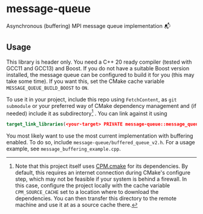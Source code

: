# message-queue

Asynchronous (buffering) MPI message queue implementation 📬

## Usage
This library is header only. You need a C++ 20 ready compiler (tested with GCC11 and GCC13) and Boost. If you do not have a suitable Boost version installed, the message queue can be configured to build it for you (this may take some time). If you want this, set the CMake cache variable `MESSAGE_QUEUE_BUILD_BOOST` to `ON`.

To use it in your project, include this repo using `FetchContent`, as `git submodule` or your preferred way of CMake dependency management and (if needed) include it as subdirectory[^1] . You can link against it using

``` cmake
target_link_libraries(<your-target> PRIVATE message-queue::message_queue)
```

You most likely want to use the most current implementation with buffering enabled. To do so, include `message-queue/buffered_queue_v2.h`. For a usage example, see `message_buffering_example.cpp`.

[^1]: Note that this project itself uses [CPM.cmake](https://github.com/cpm-cmake/CPM.cmake) for its dependencies. By default, this requires an internet connection during CMake's configure step, which may not be feasible if your system is behind a firewall. In this case, configure the project locally with the cache variable `CPM_SOURCE_CACHE` set to a location where to download the dependencies. You can then transfer this directory to the remote machine and use it at as a source cache there.
